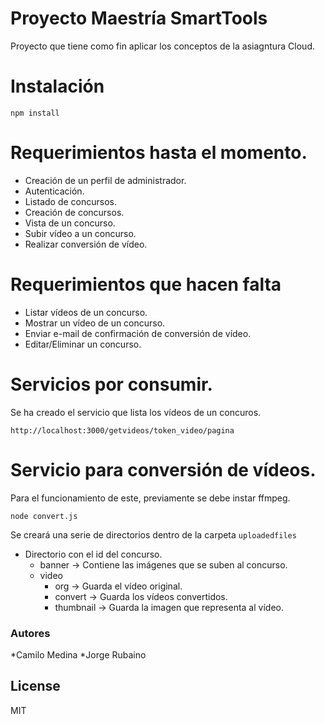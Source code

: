 # Proyecto Maestría SmartTools

Proyecto que tiene como fin aplicar los conceptos de la asiagntura Cloud.

# Instalación

```
npm install
```

# Requerimientos hasta el momento.

* Creación de un perfil de administrador.
* Autenticación.
* Listado de concursos.
* Creación de concursos.
* Vista de un concurso.
* Subir vídeo a un concurso.
* Realizar conversión de vídeo.

# Requerimientos que hacen falta

* Listar vídeos de un concurso.
* Mostrar un vídeo de un concurso.
* Enviar e-mail de confirmación de conversión de vídeo.
* Editar/Eliminar un concurso.

# Servicios por consumir.

Se ha creado el servicio que lista los vídeos de un concuros.

```
http://localhost:3000/getvideos/token_video/pagina
```

# Servicio para conversión de vídeos.

Para el funcionamiento de este, previamente se debe instar ffmpeg.

```
node convert.js
```

Se creará una serie de directorios dentro de la carpeta `uploadedfiles`

* Directorio con el id del concurso.
	* banner -> Contiene las imágenes que se suben al concurso.
	* video
		* org -> Guarda el vídeo original.
		* convert -> Guarda los vídeos convertidos.
		* thumbnail -> Guarda la imagen que representa al vídeo.

### Autores

*Camilo Medina
*Jorge Rubaino

License
----
MIT
